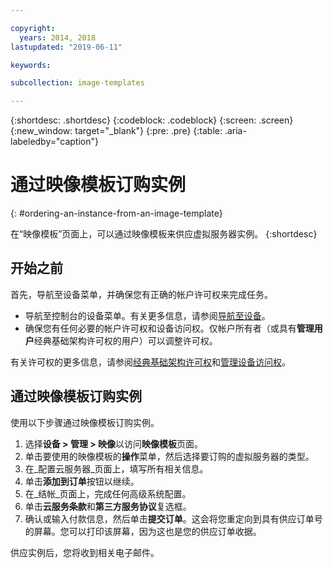 ```yaml
---

copyright:
  years: 2014, 2018
lastupdated: "2019-06-11"

keywords:

subcollection: image-templates

---
```


{:shortdesc: .shortdesc}
{:codeblock: .codeblock}
{:screen: .screen}
{:new_window: target="_blank"}
{:pre: .pre}
{:table: .aria-labeledby="caption"}


# 通过映像模板订购实例
{: #ordering-an-instance-from-an-image-template}

在“映像模板”页面上，可以通过映像模板来供应虚拟服务器实例。
{:shortdesc}

## 开始之前
首先，导航至设备菜单，并确保您有正确的帐户许可权来完成任务。

* 导航至控制台的设备菜单。有关更多信息，请参阅[导航至设备](/docs/infrastructure/image-templates?topic=virtual-servers-navigating-devices)。
* 确保您有任何必要的帐户许可权和设备访问权。仅帐户所有者（或具有**管理用户**经典基础架构许可权的用户）可以调整许可权。

有关许可权的更多信息，请参阅[经典基础架构许可权](/docs/iam?topic=iam-infrapermission#infrapermission)和[管理设备访问权](/docs/vsi?topic=virtual-servers-managing-device-access)。

## 通过映像模板订购实例

使用以下步骤通过映像模板订购实例。

1. 选择**设备 > 管理 > 映像**以访问**映像模板**页面。
2. 单击要使用的映像模板的**操作**菜单，然后选择要订购的虚拟服务器的类型。
3. 在_配置云服务器_页面上，填写所有相关信息。
4. 单击**添加到订单**按钮以继续。
5. 在_结帐_页面上，完成任何高级系统配置。
6. 单击**云服务条款**和**第三方服务协议**复选框。
7. 确认或输入付款信息，然后单击**提交订单**。这会将您重定向到具有供应订单号的屏幕。您可以打印该屏幕，因为这也是您的供应订单收据。

供应实例后，您将收到相关电子邮件。
